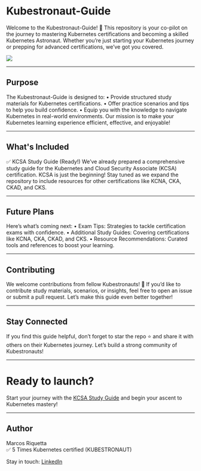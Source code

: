 # Kubestronaut-Guide
Welcome to the Kubestronaut-Guide! 🚀 This repository is your co-pilot on the journey to mastering Kubernetes certifications and becoming a skilled Kubernetes Astronaut. Whether you’re just starting your Kubernetes journey or prepping for advanced certifications, we’ve got you covered.

![](https://training.linuxfoundation.org/wp-content/uploads/2024/04/Untitled-2048x1072.png)

________________________________________
## Purpose
The Kubestronaut-Guide is designed to:
•	Provide structured study materials for Kubernetes certifications.
•	Offer practice scenarios and tips to help you build confidence.
•	Equip you with the knowledge to navigate Kubernetes in real-world environments.
Our mission is to make your Kubernetes learning experience efficient, effective, and enjoyable!
________________________________________
## What's Included
✅ KCSA Study Guide (Ready!)
We’ve already prepared a comprehensive study guide for the Kubernetes and Cloud Security Associate (KCSA) certification. 
KCSA is just the beginning! Stay tuned as we expand the repository to include resources for other certifications like KCNA, CKA, CKAD, and CKS.
________________________________________
## Future Plans
Here’s what’s coming next:
•	Exam Tips: Strategies to tackle certification exams with confidence.
•	Additional Study Guides: Covering certifications like KCNA, CKA, CKAD, and CKS.
•	Resource Recommendations: Curated tools and references to boost your learning.
________________________________________
## Contributing
We welcome contributions from fellow Kubestronauts! 🌟 If you’d like to contribute study materials, scenarios, or insights, feel free to open an issue or submit a pull request. Let’s make this guide even better together!
________________________________________
## Stay Connected
If you find this guide helpful, don’t forget to star the repo ⭐ and share it with others on their Kubernetes journey. Let’s build a strong community of Kubestronauts!
________________________________________
# Ready to launch?
Start your journey with the [KCSA Study Guide](https://github.com/riquetta/Kubestronaut-Guide/wiki/KCSA) and begin your ascent to Kubernetes mastery!
________________________________________

## Author
Marcos Riquetta <br/>
✅ 5 Times Kubernetes certified (KUBESTRONAUT) 

Stay in touch: [LinkedIn](https://www.linkedin.com/in/riquetta/)
